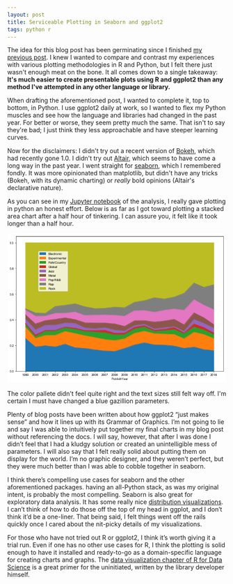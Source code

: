 ```yaml
---
layout: post
title: Serviceable Plotting in Seaborn and ggplot2
tags: python r
---
```


The idea for this blog post has been germinating since I finished [my previous post](http://www.rgreasons.net/2018/09/22/pitchfork-corpus.html). I knew I wanted to compare and contrast my experiences with various plotting methodologies in R and Python, but I felt there just wasn't enough meat on the bone. It all comes down to a single takeaway: **It's much easier to create presentable plots using R and ggplot2 than any method I've attempted in any other language or library.**

When drafting the aforementioned post, I wanted to complete it, top to bottom, in Python. I use ggplot2 daily at work, so I wanted to flex my Python muscles and see how the language and libraries had changed in the past year. For better or worse, they seem pretty much the same. That isn't to say they're bad; I just think they less approachable and have steeper learning curves.

Now for the disclaimers: I didn't try out a recent version of [Bokeh](https://bokeh.pydata.org/en/1.0.0/docs/releases.html), which had recently gone 1.0. I didn't try out [Altair](https://altair-viz.github.io/), which seems to have come a long way in the past year. I went straight for [seaborn](https://seaborn.pydata.org/index.html), which I remembered fondly. It was more opinionated than matplotlib, but didn't have any tricks (Bokeh, with its dynamic charting) or *really* bold opinions (Altair's declarative nature). 

As you can see in my [Jupyter notebook](https://github.com/rgreasons/pytch/blob/master/YoY%20Analysis.ipynb) of the analysis, I really gave plotting in python an honest effort. Below is as far as I got toward plotting a stacked area chart after a half hour of tinkering. I can assure you, it felt like it took longer than a half hour.

![stacked area chart](/img/seaborn_stacked_area.png)

The color pallete didn't feel quite right and the text sizes still felt way off. I'm certain I must have changed a blue gazillion parameters. 

Plenty of blog posts have been written about how ggplot2 “just makes sense” and how it lines up with its Grammar of Graphics. I’m not going to lie and say I was able to intuitively put together my final charts in my blog post without referencing the docs. I will say, however, that after I was done I didn’t feel that I had a kludgy solution or created an unintelligible mess of parameters. I will also say that I felt really solid about putting them on display for the world. I’m no graphic designer, and they weren’t perfect, but they were much better than I was able to cobble together in seaborn.

I think there’s compelling use cases for seaborn and the other aforementioned packages. having an all-Python stack, as was my original intent, is probably the most compelling. Seaborn is also great for exploratory data analysis. It has some really nice [distribution visualizations](https://seaborn.pydata.org/examples/regression_marginals.html). I can’t think of how to do those off the top of my head in ggplot, and I don’t think it’d be a one-liner. That being said, I felt things went off the rails quickly once I cared about the nit-picky details of my visualizations.

For those who have not tried out R or ggplot2, I think it’s worth giving it a trial run. Even if one has no other use cases for R, I think the plotting is solid enough to have it installed and ready-to-go as a domain-specific language for creating charts and graphs. The [data visualization chapter of R for Data Science](https://r4ds.had.co.nz/data-visualisation.html) is a great primer for the uninitiated, written by the library developer himself.